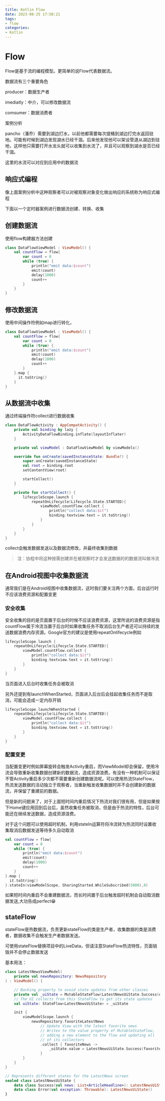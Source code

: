 ```yaml
---
title: Kotlin Flow
date: 2023-08-25 17:58:21
tags:
- flow
categories:
- Kotlin
---
```


# Flow

Flow是基于流的编程模型。更简单的说Flow代表数据流。

数据流有三个重要角色

producer：数据生产者

imediatly：中介，可以修改数据流

comsumer：数据消费者

案例分析

pancho（潘乔）需要到湖边打水，以前他都需要每次提桶到湖边打完水返回驻地。可能有时候到湖边发现湖水已经干涸。后来他发现他可以架设管道从湖边到驻地，这样他只需要打开水龙头就可以收集到水流了，并且可以观察到湖水是否已经干涸。

这里的水流可以对应到应用中的数据流



## 响应式编程

像上面案例分析中这种观察者可以对被观察对象变化做出响应的系统称为响应式编程

下面以一个定时器案例进行数据流创建、转换、收集

## 创建数据流

使用flow构建器方法创建

```kotlin
class DataFlowViewModel : ViewModel() {
    val countFlow = flow{
        var count = 0
        while (true) {
            println("emit data:$count")
            emit(count)
            delay(1000)
            count++
        }
    }
}
```

## 修改数据流

使用中间操作符例如map进行转化，

```kotlin
class DataFlowViewModel : ViewModel() {
    val countFlow = flow{
        var count = 0
        while (true) {
            println("emit data:$count")
            emit(count)
            delay(1000)
            count++
        }
    }.map {
      it.toString()
    }
}
```

## 从数据流中收集

通过终端操作符collect进行数据收集

```kotlin
class DataFlowActivity : AppCompatActivity() {
    private val binding by lazy {
        ActivityDataFlowBinding.inflate(layoutInflater)
    }

    private val viewModel : DataFlowViewModel by viewModels()

    override fun onCreate(savedInstanceState: Bundle?) {
        super.onCreate(savedInstanceState)
        val root = binding.root
        setContentView(root)

        startCollect()
    }

    private fun startCollect() {
        lifecycleScope.launch {
            repeatOnLifecycle(Lifecycle.State.STARTED){
                viewModel.countFlow.collect {
                    println("collect data:$it")
                    binding.textview.text = it.toString()
                }
            }
        }
    }
}
```

collect会触发数据发送以及数据流修改，并最终收集到数据

> 注：协程中将这种按需创建并在被观察时才会发送数据的的数据流叫做冷流

## 在Android视图中收集数据流

通常我们是在Android视图中收集数据流，这时我们要关注两个方面，后台运行时不应该浪费资源和配置变更

### 安全收集

安全收集的目的是页面置于后台的时候不应该浪费资源，这里所说的浪费资源是指countFlow属于冷流当置于后台时如果收集任务不取消后台生产者还可以持续的发送数据浪费内存资源。Google官方的建议是使用repeatOnlifecycle例如

```kotlin
lifecycleScope.launch {
    repeatOnLifecycle(Lifecycle.State.STARTED){
        viewModel.countFlow.collect {
            println("collect data:$it")
            binding.textview.text = it.toString()
        }
    }
}
```

当页面进入后台时收集任务会被取消

另外还提到有launchWhenStarted，页面进入后台后会挂起收集任务而不是取消，可能会造成一定内存开销

```kotlin
lifecycleScope.launchWhenStarted {
    repeatOnLifecycle(Lifecycle.State.STARTED){
        viewModel.countFlow.collect {
            println("collect data:$it")
            binding.textview.text = it.toString()
        }
    }
}
```



### 配置变更

当配置变更时例如屏幕旋转会触发Activity重启，而ViewModel却会保留，使用冷流会导致重新收集数据创建新的数据流，造成资源浪费。有没有一种机制可以保证不管Activity重启多少次都不需要重新创建数据流呢。可以使用热流StateFlow，热流发送数据的活动独立于观察者，当重新触发收集数据时并不会创建新的数据流，并保留了重建前的数据。

但是新的问题来了，对于上面短时间内重启情况下热流对我们很有用，但是如果按下Home键应用回到后台后，虽然收集任务被取消，但是由于热流的特性，后台可能还在继续发送数据，造成资源浪费。

对于这个问题可以使用超时机制，利用stateIn运算符将冷流转为热流同时设置收集取消后数据发送等待多久自动取消

```kotlin
val countFlow = flow{
    var count = 0
    while (true) {
        println("emit data:$count")
        emit(count)
        delay(1000)
        count++
    }
}.map {
  it.toString()
}.stateIn(viewModelScope, SharingStarted.WhileSubscribed(5000),0)
```

如果短时间内重启不会重建数据流，而长时间置于后台触发超时机制会自动取消数据发送,大功告成perfect😁



## stateFlow

stateFlow是热数据流，负责更新stateFlow的类是生产者，收集数据的类是消费者，数据收集不会触发生产者数据发送。

可使用stateFlow替换项目中的LiveData，但请注意StateFlow热流特性，页面销毁并不会停止数据发送

基本用法：

```kotlin
class LatestNewsViewModel(
    private val newsRepository: NewsRepository
) : ViewModel() {

    // Backing property to avoid state updates from other classes
    private val _uiState = MutableStateFlow(LatestNewsUiState.Success(emptyList()))
    // The UI collects from this StateFlow to get its state updates
    val uiState: StateFlow<LatestNewsUiState> = _uiState

    init {
        viewModelScope.launch {
            newsRepository.favoriteLatestNews
                // Update View with the latest favorite news
                // Writes to the value property of MutableStateFlow,
                // adding a new element to the flow and updating all
                // of its collectors
                .collect { favoriteNews ->
                    _uiState.value = LatestNewsUiState.Success(favoriteNews)
                }
        }
    }
}

// Represents different states for the LatestNews screen
sealed class LatestNewsUiState {
    data class Success(val news: List<ArticleHeadline>): LatestNewsUiState()
    data class Error(val exception: Throwable): LatestNewsUiState()
}
```

